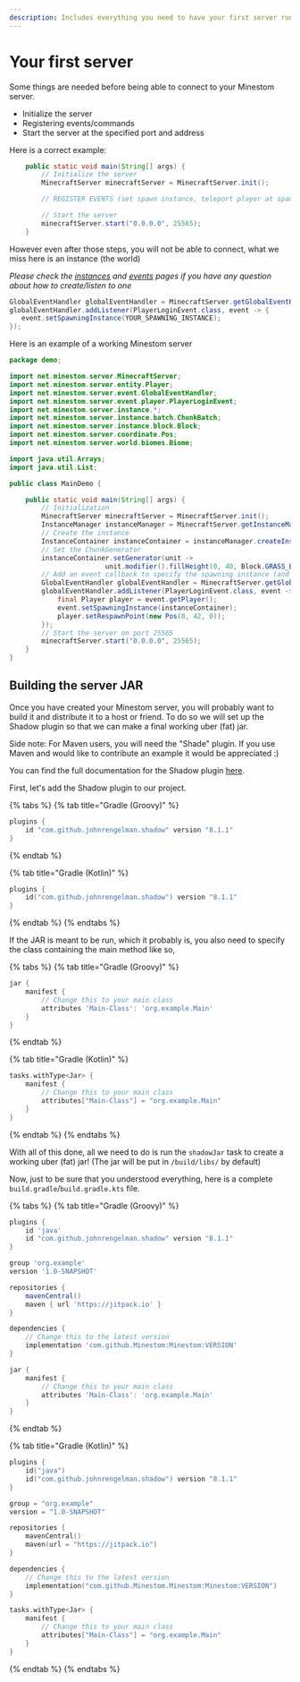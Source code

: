 ```yaml
---
description: Includes everything you need to have your first server running.
---
```


# Your first server

Some things are needed before being able to connect to your Minestom server.

* Initialize the server
* Registering events/commands
* Start the server at the specified port and address

Here is a correct example:

```java
    public static void main(String[] args) {
        // Initialize the server
        MinecraftServer minecraftServer = MinecraftServer.init();

        // REGISTER EVENTS (set spawn instance, teleport player at spawn)

        // Start the server
        minecraftServer.start("0.0.0.0", 25565);
    }
```

However even after those steps, you will not be able to connect, what we miss here is an instance (the world)

_Please check the_ [_instances_](../world/instances.md) _and_ [_events_](../feature/events/) _pages if you have any question about how to create/listen to one_

```java
GlobalEventHandler globalEventHandler = MinecraftServer.getGlobalEventHandler();
globalEventHandler.addListener(PlayerLoginEvent.class, event -> {
   event.setSpawningInstance(YOUR_SPAWNING_INSTANCE);
});
```

Here is an example of a working Minestom server

```java
package demo;

import net.minestom.server.MinecraftServer;
import net.minestom.server.entity.Player;
import net.minestom.server.event.GlobalEventHandler;
import net.minestom.server.event.player.PlayerLoginEvent;
import net.minestom.server.instance.*;
import net.minestom.server.instance.batch.ChunkBatch;
import net.minestom.server.instance.block.Block;
import net.minestom.server.coordinate.Pos;
import net.minestom.server.world.biomes.Biome;

import java.util.Arrays;
import java.util.List;

public class MainDemo {

    public static void main(String[] args) {
        // Initialization
        MinecraftServer minecraftServer = MinecraftServer.init();
        InstanceManager instanceManager = MinecraftServer.getInstanceManager();
        // Create the instance
        InstanceContainer instanceContainer = instanceManager.createInstanceContainer();
        // Set the ChunkGenerator
        instanceContainer.setGenerator(unit -> 
                        unit.modifier().fillHeight(0, 40, Block.GRASS_BLOCK));
        // Add an event callback to specify the spawning instance (and the spawn position)
        GlobalEventHandler globalEventHandler = MinecraftServer.getGlobalEventHandler();
        globalEventHandler.addListener(PlayerLoginEvent.class, event -> {
            final Player player = event.getPlayer();
            event.setSpawningInstance(instanceContainer);
            player.setRespawnPoint(new Pos(0, 42, 0));
        });
        // Start the server on port 25565
        minecraftServer.start("0.0.0.0", 25565);
    }
}
```

## Building the server JAR

Once you have created your Minestom server, you will probably want to build it and distribute it to a host or friend.
To do so we will set up the Shadow plugin so that we can make a final working uber (fat) jar.

Side note: For Maven users, you will need the "Shade" plugin. If you use Maven and would like to contribute an example
it would be appreciated :)

You can find the full documentation for the Shadow plugin [here](https://imperceptiblethoughts.com/shadow/introduction/).

First, let's add the Shadow plugin to our project.

{% tabs %}
{% tab title="Gradle (Groovy)" %}
```groovy
plugins {
    id "com.github.johnrengelman.shadow" version "8.1.1"
}
```
{% endtab %}

{% tab title="Gradle (Kotlin)" %}
```kts
plugins {
    id("com.github.johnrengelman.shadow") version "8.1.1"
}
```
{% endtab %}
{% endtabs %}

If the JAR is meant to be run, which it probably is, you also need to specify the class containing the main method like so,

{% tabs %}
{% tab title="Gradle (Groovy)" %}
```groovy
jar {
    manifest {
        // Change this to your main class
        attributes 'Main-Class': 'org.example.Main'
    }
}
```
{% endtab %}

{% tab title="Gradle (Kotlin)" %}
```kts
tasks.withType<Jar> {
    manifest {
        // Change this to your main class
        attributes["Main-Class"] = "org.example.Main"
    }
}
```
{% endtab %}
{% endtabs %}

With all of this done, all we need to do is run the `shadowJar` task to create a working uber (fat) jar! (The jar will be put in `/build/libs/` by default)

Now, just to be sure that you understood everything, here is a complete `build.gradle`/`build.gradle.kts` file.

{% tabs %}
{% tab title="Gradle (Groovy)" %}
```groovy
plugins {
    id 'java'
    id "com.github.johnrengelman.shadow" version "8.1.1"
}

group 'org.example'
version '1.0-SNAPSHOT'

repositories {
    mavenCentral()
    maven { url 'https://jitpack.io' }
}

dependencies {
    // Change this to the latest version
    implementation 'com.github.Minestom:Minestom:VERSION'
}

jar {
    manifest {
        // Change this to your main class
        attributes 'Main-Class': 'org.example.Main'
    }
}
```
{% endtab %}

{% tab title="Gradle (Kotlin)" %}
```kts
plugins {
    id("java")
    id("com.github.johnrengelman.shadow") version "8.1.1"
}

group = "org.example"
version = "1.0-SNAPSHOT"

repositories {
    mavenCentral()
    maven(url = "https://jitpack.io")
}

dependencies {
    // Change this to the latest version
    implementation("com.github.Minestom.Minestom:Minestom:VERSION")
}

tasks.withType<Jar> {
    manifest {
        // Change this to your main class
        attributes["Main-Class"] = "org.example.Main"
    }
}
```
{% endtab %}
{% endtabs %}
